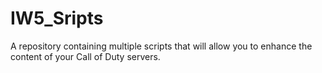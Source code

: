 # IW5_Sripts
 A repository containing multiple scripts that will allow you to enhance the content of your Call of Duty servers.


